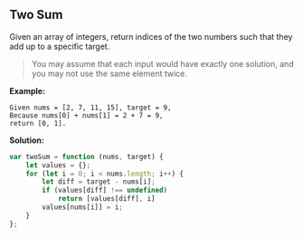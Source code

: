 ## Two Sum

Given an array of integers, return indices of the two numbers such that they add up to a specific target.

> You may assume that each input would have exactly one solution, and you may not use the same element twice.

**Example:**

```
Given nums = [2, 7, 11, 15], target = 9,
Because nums[0] + nums[1] = 2 + 7 = 9,
return [0, 1].
```

**Solution:**

```js
var twoSum = function (nums, target) {
    let values = {};
    for (let i = 0; i < nums.length; i++) {
        let diff = target - nums[i];
        if (values[diff] !== undefined) 
            return [values[diff], i]
        values[nums[i]] = i;
    }
};
```



